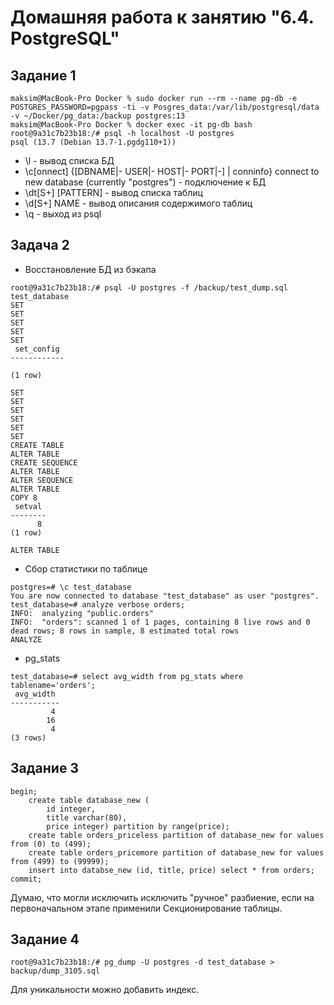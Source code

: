 # Домашняя работа к занятию "6.4. PostgreSQL"

##  Задание 1
```
maksim@MacBook-Pro Docker % sudo docker run --rm --name pg-db -e POSTGRES_PASSWORD=pgpass -ti -v Posgres_data:/var/lib/postgresql/data -v ~/Docker/pg_data:/backup postgres:13
maksim@MacBook-Pro Docker % docker exec -it pg-db bash
root@9a31c7b23b18:/# psql -h localhost -U postgres
psql (13.7 (Debian 13.7-1.pgdg110+1))
```
- \l - вывод списка БД
- \c[onnect] {[DBNAME|- USER|- HOST|- PORT|-] | conninfo} connect to new database (currently "postgres") - подключение к БД
- \dt[S+] [PATTERN] - вывод списка таблиц
- \d[S+]  NAME - вывод описания содержимого таблиц
- \q - выход из psql

## Задача 2
- Восстановление БД из бэкапа
```
root@9a31c7b23b18:/# psql -U postgres -f /backup/test_dump.sql test_database
SET
SET
SET
SET
SET
 set_config
------------

(1 row)

SET
SET
SET
SET
SET
SET
CREATE TABLE
ALTER TABLE
CREATE SEQUENCE
ALTER TABLE
ALTER SEQUENCE
ALTER TABLE
COPY 8
 setval
--------
      8
(1 row)

ALTER TABLE
```
- Сбор статистики по таблице
```
postgres=# \c test_database
You are now connected to database "test_database" as user "postgres".
test_database=# analyze verbose orders;
INFO:  analyzing "public.orders"
INFO:  "orders": scanned 1 of 1 pages, containing 8 live rows and 0 dead rows; 8 rows in sample, 8 estimated total rows
ANALYZE
```
- pg_stats
```
test_database=# select avg_width from pg_stats where tablename='orders';
 avg_width
-----------
         4
        16
         4
(3 rows)
```

## Задание 3
```
begin;
    create table database_new (
        id integer,
        title varchar(80),
        price integer) partition by range(price);
    create table orders_priceless partition of database_new for values from (0) to (499);
    create table orders_pricemore partition of database_new for values from (499) to (99999);
    insert into databse_new (id, title, price) select * from orders;
commit;
```
Думаю, что могли исключить исключить "ручное" разбиение, если на первоначальном этапе применили Секционирование таблицы.

## Задание 4
```
root@9a31c7b23b18:/# pg_dump -U postgres -d test_database > backup/dump_3105.sql
```
Для уникальности можно добавить индекс.
